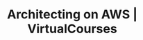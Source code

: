 ---
title: "Architecting on AWS | VirtualCourses"
courseThumb: images/courses/aws.jpg
# page title background image
bg_image: ""
# meta description
description : "Gain a comprehensive overview to AWS fundamentals, architectural design patterns, and how to build cloud solutions during this three day course."
---